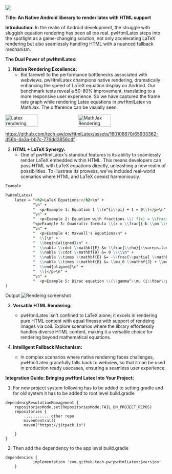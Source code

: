 [![](https://jitpack.io/v/tech-pw/pwHtmlLatex.svg)](https://jitpack.io/#tech-pw/pwHtmlLatex)

**Title: An Native Android liberary to render latex with HTML support**

**Introduction:**
In the realm of Android development, the struggle with sluggish equation rendering has been all too real. pwHtmlLatex steps into the spotlight as a game-changing solution, not only accelerating LaTeX rendering but also seamlessly handling HTML with a nuanced fallback mechanism. 

**The Dual Power of pwHtmlLatex:**

1. **Native Rendering Excellence:**
    - Bid farewell to the performance bottlenecks associated with webviews. pwHtmlLatex champions native rendering, dramatically enhancing the speed of LaTeX equation display on Android. Our benchmark tests reveal a 50-80% improvement, translating to a more responsive user experience.
    So we have captured the frame rate graph while rendering Latex equations in pwHtmlLatex vs MathJax. The difference can be visually seen.
    
<div style="display: flex;">
    <img src="https://raw.githubusercontent.com/tech-pw/pwHtmlLatex/aaa31df197a3320aea3a868b97d79b88038b3f5b/screenshots/Screenshot%202024-02-16%20at%203.34.50%20PM.png" alt="Latex rendering" style="width: 45%;">
    <img src="https://raw.githubusercontent.com/tech-pw/pwHtmlLatex/aaa31df197a3320aea3a868b97d79b88038b3f5b/screenshots/Screenshot%202024-02-16%20at%203.35.03%20PM.png" alt="MathJax Rendering" style="width: 45%;">
</div>

https://github.com/tech-pw/pwHtmlLatex/assets/160108670/65903362-d56b-4a3a-bb7c-776dd3856c4f


2. **HTML + LaTeX Synergy:**
    - One of pwHtmlLatex's standout features is its ability to seamlessly render LaTeX embedded within HTML. This means developers can pass HTML with LaTeX equations directly, unleashing a new realm of possibilities. To illustrate its prowess, we've included real-world scenarios where HTML and LaTeX coexist harmoniously.

```markdown
Example 

PwHtmlLatex(
    latex = "<h2>LaTeX Equations:</h2>\n" +
            "\n" +
            "  <p>Example 1: Equation 1 \\(e^{i\\pi} + 1 = 0\\)</p>\n" +
            "\n" +
            "  <p>Example 2: Equation with fractions \\[ f(x) = \\frac{1}{2\\pi i} \\oint_C \\frac{f(z)}{z-z_0} \\, dz \\]</p>\n" +
            "<p>Example 3: Quadratic formula \\(x = \\frac{{-b \\pm \\sqrt{{b^2 - 4ac}}}}{{2a}}\\)</p>\n" +
            "\n" +
            "  <p>Example 4: Maxwell's equations\n" +
            "  \\[\n" +
            "  \\begin{aligned}\n" +
            "  \\nabla \\cdot \\mathbf{E} &= \\frac{\\rho}{\\varepsilon_0} \\\\\n" +
            "  \\nabla \\cdot \\mathbf{B} &= 0 \\\\\n" +
            "  \\nabla \\times \\mathbf{E} &= -\\frac{\\partial \\mathbf{B}}{\\partial t} \\\\\n" +
            "  \\nabla \\times \\mathbf{B} &= \\mu_0 \\mathbf{J} + \\mu_0\\varepsilon_0 \\frac{\\partial \\mathbf{E}}{\\partial t}\n" +
            "  \\end{aligned}\n" +
            "  \\]</p>\n" +
            "\n" +
            "  <p>Example 5: Dirac equation \\(\\gamma^\\mu (i\\hbar\\partial_\\mu - e A_\\mu) \\psi - m c \\psi = 0\\)</p>\n"
)
```
Output 
![Rendeing screenshot](https://raw.githubusercontent.com/tech-pw/pwHtmlLatex/bfb85a776e0a7d2e9a39f5e87666b7246e2fce5e/screenshots/Screenshot%202024-02-16%20at%204.39.23%20PM.png)

3. **Versatile HTML Rendering:**
    - pwHtmlLatex isn't confined to LaTeX alone; it excels in rendering pure HTML content with equal finesse with support of rendeing images via coil. Explore scenarios where the library effortlessly handles diverse HTML content, making it a versatile choice for rendering beyond mathematical equations.

4. **Intelligent Fallback Mechanism:**
    - In complex scenarios where native rendering faces challenges, pwHtmlLatex gracefully falls back to webview, so that it can be used in production ready usecases, ensuring a seamless user experience. 

**Integration Guide: Bringing pwHtml Latex Into Your Project:**
1) For new project system following has to be added to setting.gradle and for old system it has to be added to root level build.gradle

```
dependencyResolutionManagement {
    repositoriesMode.set(RepositoriesMode.FAIL_ON_PROJECT_REPOS)
    repositories {
        ........... other repo
        mavenCentral()
        maven("https://jitpack.io")

    }
}
```

2) Then add the dependency to the app level build.gradle

```	
dependencies {
	        implementation 'com.github.tech-pw:pwHtmlLatex:$version'
	}

```



